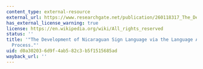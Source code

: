 ```yaml
---
content_type: external-resource
external_url: https://www.researchgate.net/publication/260118317_The_Development_of_Nicaraguan_Sign_Language_via_the_Language_Acquisition_Process
has_external_license_warning: true
license: https://en.wikipedia.org/wiki/All_rights_reserved
status: ''
title: '"The Development of Nicaraguan Sign Language via the Language Acquisition
  Process."'
uid: d0a30203-6d9f-4ab5-82c3-b5f1515685ad
wayback_url: ''
---
```

